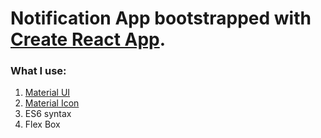 # Notification App bootstrapped with [Create React App](https://github.com/facebookincubator/create-react-app).
### What I use: 
1. [Material UI](http://www.material-ui.com/#/)
2. [Material Icon](https://material.io/icons/)
3. ES6 syntax
4. Flex Box